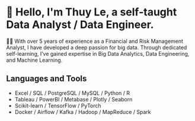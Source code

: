 # 👋 Hello, I'm Thuy Le, a self-taught Data Analyst / Data Engineer.

🧑‍💻 With over 5 years of experience as a Financial and Risk Management Analyst, I have developed a deep passion for big data. Through dedicated self-learning, I’ve gained expertise in Big Data Analytics, Data Engineering, and Machine Learning.



## Languages and Tools

- Excel / SQL / PostgreSQL / MySQL / Python / R
- Tableau / PowerBI / Metabase / Plotly / Seaborn
- Scikit-learn / TensorFlow / PyTorch
- Docker / Airflow / Kafka / Hadoop / MapReduce / Spark



<!---
ThuyLe2410/ThuyLe2410 is a ✨ special ✨ repository because its `README.md` (this file) appears on your GitHub profile.
You can click the Preview link to take a look at your changes.
--->
